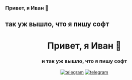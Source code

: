 ### Привет, я Иван 👋
## так уж вышло, что я пишу софт

<div id="header" align="center">
  <h1>Привет, я Иван 👋</h1>
  <h3>и так уж вышло, что я пишу софт</h3>
  <p></p>
  <a href="https://t.me/ivan_noskovvv"><img src="https://img.shields.io/badge/Telegram-2CA5E0?style=for-the-badge&logo=telegram&logoColor=white" alt="telegram"/></a>
  <a href="https://habr.com/ru/users/IvanNoskov"><img src="https://badgen.net/badge/icon/статейки?icon=wiki&label" alt="telegram"/></a>
</div>
